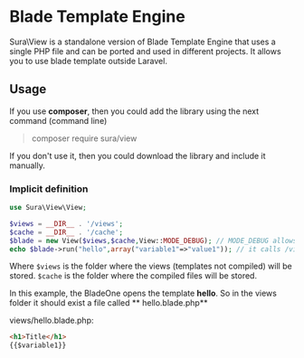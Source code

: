 # Blade Template Engine

Sura\View is a standalone version of Blade Template Engine that uses a single PHP file and can be ported and used in
different projects. It allows you to use blade template outside Laravel.

## Usage

If you use **composer**, then you could add the library using the next command (command line)

> composer require sura/view

If you don't use it, then you could download the library and include it manually.

### Implicit definition

```php
use Sura\View\View;

$views = __DIR__ . '/views';
$cache = __DIR__ . '/cache';
$blade = new View($views,$cache,View::MODE_DEBUG); // MODE_DEBUG allows to pinpoint troubles.
echo $blade->run("hello",array("variable1"=>"value1")); // it calls /views/hello.blade.php
```

Where `$views` is the folder where the views (templates not compiled) will be stored.
`$cache` is the folder where the compiled files will be stored.

In this example, the BladeOne opens the template **hello**. So in the views folder it should exist a file called **
hello.blade.php**

views/hello.blade.php:

```html
<h1>Title</h1>
{{$variable1}}
```
